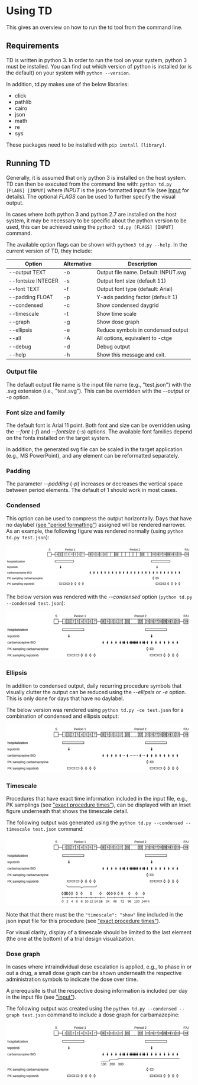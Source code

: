 # Using TD

This gives an overview on how to run the td tool from the command line.

## Requirements

TD is written in python 3. In order to run the tool on your system, python 3 must be installed. You can find out which version of python is installed (or is the default) on your system with `python --version`.

In addition, td.py makes use of the below libraries:

* click
* pathlib
* cairo
* json
* math
* re
* sys

These packages need to be installed with `pip install [library]`.

## Running TD


Generally, it is assumed that only python 3 is installed on the host system. TD can then be executed from the command line with: `python td.py [FLAGS] [INPUT]` where _INPUT_ is the json-formatted input file (see [Input](input.md) for details). The optional _FLAGS_ can be used to further specify the visual output.

In cases where both python 3 and python 2.7 are installed on the host system, it may be necessary to be specific about the python version to be used, this can be achieved using the `python3 td.py [FLAGS] [INPUT]` command.

The available option flags can be shown with `python3 td.py --help`. In the current version of TD, they include:

| Option| Alternative | Description |
| -- | -- | -- | 
| --output TEXT      | -o | Output file name. Default: INPUT.svg |
| --fontsize INTEGER | -s | Output font size (default 11) |
| --font TEXT        | -f | Output font type (default: Arial) |
| --padding FLOAT    | -p | Y-axis padding factor (default 1) |
| --condensed        | -c | Show condensed daygrid |
| --timescale        | -t | Show time scale |
| --graph            | -g | Show dose graph |
| --ellipsis         | -e | Reduce symbols in condensed output |
| --all              | -A | All options, equivalent to -ctge |
| --debug            | -d | Debug output |
| --help             | -h | Show this message and exit. |

### Output file

The default output file name is the input file name (e.g., "test.json") with the .svg extension (i.e., "test.svg"). This can be overridden with the _--output_ or _-o_ option.

### Font size and family

The default font is Arial 11 point. Both font and size can be overridden using the _--font_ (_-f_) and _--fontsize_ (_-s_) options. The available font families depend on the fonts installed on the target system.

In addition, the generated svg file can be scaled in the target application (e.g., MS PowerPoint), and any element can be reformatted separately.

### Padding

The parameter _--padding_ (_-p_) increases or decreases the vertical space between period elements. The default of 1 should work in most cases.

### Condensed

This option can be used to compress the output horizontally. Days that have no daylabel ([see "period formatting"](input.md#period-formatting)) assigned will be rendered narrower. As an example, the following figure was rendered normally (using `python td.py test.json`):

![](normal.svg)

The below version was rendered with the _--condensed_ option (`python td.py --condensed test.json`):

![](condensed.svg)

### Ellipsis

In addition to condensed output, daily recurring procedure symbols that visually clutter the output can be reduced using the _--ellipsis_ or _-e_ option. This is only done for days that have no daylabel. 

The below version was rendered using `python td.py -ce test.json` for a combination of condensed and ellipsis output:

![](ellipsis.svg)

### Timescale

Procedures that have exact time information included in the input file, e.g., PK samplings (see ["exact procedure times"](input.md#exact-procedure-times)), can be displayed with an inset figure underneath that shows the timescale detail.

The following output was generated using the `python td.py --condensed --timescale test.json` command:

![](timescale.svg)

Note that that there must be the `"timescale": "show"` line included in the json input file for this procedure (see ["exact procedure times"](input.md#exact-procedure-times)).

For visual clarity, display of a timescale should be limited to the last element (the one at the bottom) of a trial design visualization.

### Dose graph

In cases where intraindividual dose escalation is applied, e.g., to phase in or out a drug, a small dose graph can be shown underneath the respective administration symbols to indicate the dose over time.

A prerequisite is that the respective dosing information is included per day in the input file (see ["input"](input.md#exact-dose-information)).

The following output was created using the `python td.py --condensed --graph test.json` command to include a dose graph for carbamazepine:

![](graph.svg)

